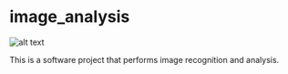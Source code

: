 # image_analysis

![alt text](https://github.com/srijanb/image_analysis/blob/main/delicate-arch-1-1391746-1280x960.jpg?raw=true)


This is a software project that performs image recognition and analysis.
